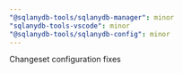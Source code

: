 ```yaml
---
"@sqlanydb-tools/sqlanydb-manager": minor
"sqlanydb-tools-vscode": minor
"@sqlanydb-tools/sqlanydb-config": minor
---
```


Changeset configuration fixes
